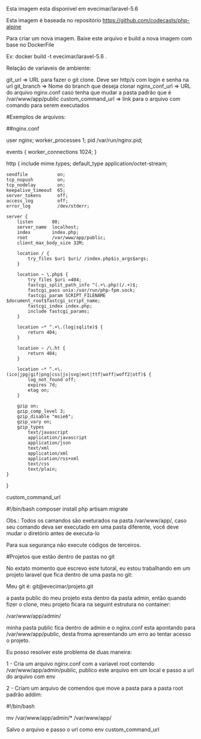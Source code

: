 Esta imagem esta disponivel em evecimar/laravel-5.6

Esta imagem é baseada no repositório https://github.com/codecasts/php-alpine


Para criar um nova imagem. Baixe este arquivo e build a nova imagem com base no DockerFile

Ex: docker build -t evecimar/laravel-5.6 .
 

Relação de variaveis de ambiente:

git_url => URL para fazer o git clone. Deve ser http/s com login e senha na url
git_branch => Nome do branch que deseja clonar
nginx_conf_url => URL do arquivo nginx.conf caso tenha que mudar a pasta padrão que é /var/www/app/public 
custom_command_url => link para o arquivo com comando para serem executados



#Exemplos de arquivos:

##nginx.conf

user nginx;
worker_processes 1;
pid /var/run/nginx.pid;

events {
    worker_connections 1024;
}

http {
    include       mime.types;
    default_type  application/octet-stream;

    sendfile           on;
    tcp_nopush         on;
    tcp_nodelay        on;
    keepalive_timeout  65;
    server_tokens      off;
    access_log         off;
    error_log          /dev/stderr;

    server {
        listen       80;
        server_name  localhost;
        index        index.php;
        root         /var/www/app/public;
        client_max_body_size 32M;

        location / {
            try_files $uri $uri/ /index.php$is_args$args;
        }

        location ~ \.php$ {
            try_files $uri =404;
            fastcgi_split_path_info ^(.+\.php)(/.+)$;
            fastcgi_pass unix:/var/run/php-fpm.sock;
            fastcgi_param SCRIPT_FILENAME $document_root$fastcgi_script_name;
            fastcgi_index index.php;
            include fastcgi_params;
        }

        location ~* ^.+\.(log|sqlite)$ {
            return 404;
        }

        location ~ /\.ht {
            return 404;
        }

        location ~* ^.+\.(ico|jpg|gif|png|css|js|svg|eot|ttf|woff|woff2|otf)$ {
            log_not_found off;
            expires 7d;
            etag on;
        }

        gzip on;
        gzip_comp_level 3;
        gzip_disable "msie6";
        gzip_vary on;
        gzip_types
            text/javascript
            application/javascript
            application/json
            text/xml
            application/xml
            application/rss+xml
            text/css
            text/plain;
    }
}

custom_command_url

#!/bin/bash
composer install
php artisam migrate


Obs.:
Todos os camandos são exeturados na pasta /var/www/app/, caso seu comando deva ser executado em uma pasta diferente, você deve mudar o diretório antes de executa-lo

Para sua segurança não execute códigos de terceiros.


#Projetos que estão dentro de pastas no git

No extato momento que escrevo este tutoral, eu estou trabalhando em um projeto laravel que fica dentro de uma pasta no git:

Meu git é: git@evecimar/projeto.git

a pasta public do meu projeto esta dentro da pasta admin, então quando fizer o clone, meu projeto ficara na seguint estrutura no container:

/var/www/app/admin/

minha pasta public fica dentro de admin e o nginx.conf esta apontando para /var/www/app/public, desta froma apresentando um erro ao tentar acesso o projeto.

Eu posso resolver este problema de duas maneira:

1 -
 Cria um arquivo nginx.conf com a variavel root contendo /var/www/app/admin/public, publico este arquivo em um local e passo a url do arquivo com env

2 - Criam um arquivo de comendos que move a pasta para a pasta root padrão addim:

#!/bin/bash

mv /var/www/app/admin/* /var/www/app/

Salvo o arquivo e passo o url como env custom_command_url